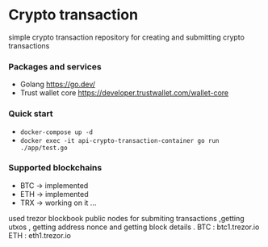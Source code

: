 # Crypto transaction 
simple crypto transaction repository for creating and submitting crypto transactions 

### Packages and services 
- Golang https://go.dev/
- Trust wallet core https://developer.trustwallet.com/wallet-core

### Quick start 
- `docker-compose up -d `
- `docker exec -it api-crypto-transaction-container go run ./app/test.go`


### Supported blockchains 
- BTC -> implemented 
- ETH -> implemented
- TRX -> working on it ...


used trezor blockbook public nodes for submiting transactions ,getting utxos , getting address nonce and getting block details .
BTC : btc1.trezor.io
ETH : eth1.trezor.io